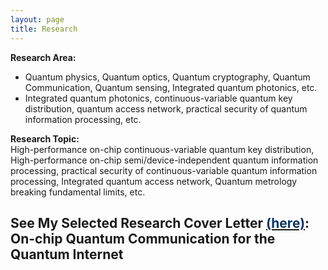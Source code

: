 ```yaml
---
layout: page
title: Research
---  
```

__Research  Area:__    
- Quantum physics, Quantum optics, Quantum cryptography, Quantum Communication, Quantum sensing, Integrated quantum photonics, etc.
- Integrated quantum photonics, continuous-variable quantum key distribution,  quantum access network,  practical security of quantum information processing, etc.   

__Research Topic:__   
High-performance on-chip continuous-variable quantum key distribution, High-performance on-chip semi/device-independent quantum information processing, practical security of continuous-variable quantum information processing,  Integrated quantum access network, Quantum metrology breaking fundamental limits, etc.

## See My Selected Research Cover Letter <a href="https://Langlee123.github.io/files/Lang Li-Cover Letter.pdf" target="_blank"><font color="#073661">(here)</font></a>: On-chip Quantum Communication for the Quantum Internet

